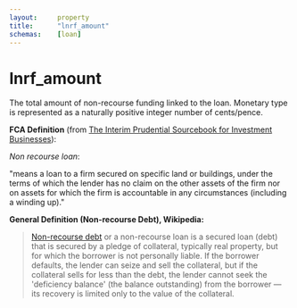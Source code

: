 ```yaml
---
layout:		property
title:		"lnrf_amount"
schemas:	[loan]
---
```


# lnrf_amount
The total amount of non-recourse funding linked to the loan. Monetary type is represented as a naturally positive integer number of cents/pence.

**FCA Definition** (from [The Interim Prudential Sourcebook for Investment Businesses][fca]):

*Non recourse loan*:

"means a loan to a firm secured on specific land or buildings, under the terms of which the lender has no claim on the other assets of the firm nor on assets for which the firm is accountable in any circumstances (including a winding up)."

[fca]: https://www.handbook.fca.org.uk/handbook/document/IPRU-INV_FCA_20150401_20151231.pdf

**General Definition (Non-recourse Debt), Wikipedia:**

> [Non-recourse debt][wiki] or a non-recourse loan is a secured loan (debt) that is secured by a pledge of collateral, typically real property, but for which the borrower is not personally liable. If the borrower defaults, the lender can seize and sell the collateral, but if the collateral sells for less than the debt, the lender cannot seek the 'deficiency balance' (the balance outstanding) from the borrower — its recovery is limited only to the value of the collateral.

[wiki]: https://en.wikipedia.org/wiki/Nonrecourse_debt
